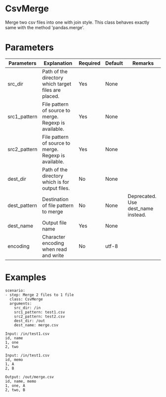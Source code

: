 # CsvMerge
Merge two csv files into one with join style.
This class behaves exactly same with the method 'pandas.merge'.

# Parameters
|Parameters|Explanation|Required|Default|Remarks|
|----------|-----------|--------|-------|-------|
|src_dir|Path of the directory which target files are placed.|Yes|None||
|src1_pattern|File pattern of source to merge. Regexp is available.|Yes|None||
|src2_pattern|File pattern of source to merge. Regexp is available.|Yes|None||
|dest_dir|Path of the directory which is for output files.|No|None||
|dest_pattern|Destination of file pattern to merge|No|None|Deprecated. Use dest_name instead.|
|dest_name|Output file name|Yes|None||
|encoding|Character encoding when read and write|No|utf-8||

# Examples
```
scenario:
- step: Merge 2 files to 1 file
  class: CsvMerge
  arguments:
    src_dir: /in
    src1_pattern: test1.csv
    src2_pattern: test2.csv
    dest_dir: /out
    dest_name: merge.csv

Input: /in/test1.csv
id, name
1, one
2, two

Input: /in/test1.csv
id, memo
1, A
2, B

Output: /out/merge.csv
id, name, memo
1, one, A
2, two, B
```